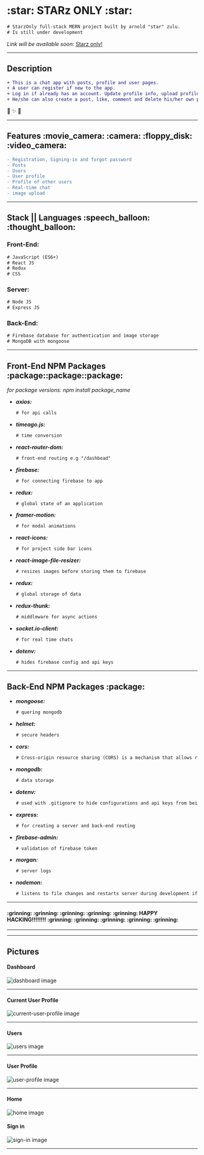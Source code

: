 <h1>:star: STARz ONLY :star:</h1>

```diff
# StarzOnly full-stack MERN project built by arnold "star" zulu.
# Is still under development
```

<em>Link will be available soon:</em> [Starz only!]()

<hr />

<h2> Description </h2>

 ```diff
 + This is a chat app with posts, profile and user pages.
 + A user can register if new to the app.
 + Log in if already has an account. Update profile info, upload profile images and view other users profile.
 + He/she can also create a post, like, comment and delete his/her own post, follow and also chat with other users.
```
:star2: :sparkles: :dizzy:

<hr />

<h2> Features :movie_camera: :camera: :floppy_disk: :video_camera:</h2>  

```diff
- Registration, Signing-in and forgot password
- Posts
- Users
- User profile
- Profile of other users
- Real-time chat
- image upload
```
<hr />

<h2> Stack || Languages :speech_balloon: :thought_balloon:</h2> 

<h3> Front-End: </h3>

```diff
# JavaScript (ES6+)
# React JS
# Redux
# CSS
```

<h3> Server: </h3>

```diff
# Node JS
# Express JS
```
  
<h3> Back-End: </h3>

```diff
# Firebase database for authentication and image storage
# MongoDB with mongoose
```

<hr />

<h2>Front-End NPM Packages :package::package::package:</h2>
<em>for package versions: npm install package_name</em>

 <ul>
    <li>
      <em>
        <strong>
          axios:
        </strong>
       </em>
    </li>
    
```diff
# for api calls
```
    
   <li>
      <em>
        <strong>
          timeago.js:
        </strong>
       </em>
    </li>
    
```diff
# time conversion
```
   <li>
      <em>
        <strong>
          react-router-dom:
        </strong>
       </em>
    </li>
    
```diff
# front-end routing e.g "/dashboad"
```
   <li>
      <em>
        <strong>
          firebase:
        </strong>
       </em>
    </li>

```diff
# for connecting firebase to app
```
   <li>
      <em>
        <strong>
          redux:
        </strong>
       </em>
    </li>
    
```diff
# global state of an application
```

   <li>
      <em>
        <strong>
          framer-motion:
        </strong>
       </em>
    </li>
    
```diff
# for modal animations
```
   <li>
      <em>
        <strong>
          react-icons:
        </strong>
       </em>
    </li>
    
```diff
# for project side bar icons
```

   <li>
      <em>
        <strong>
          react-image-file-resizer:
        </strong>
       </em>
    </li>
    
```diff
# resizes images before storing them to firebase
```
  <li>
      <em>
        <strong>
          redux:
        </strong>
       </em>
    </li>
    
```diff
# global storage of data
```
   <li>
      <em>
        <strong>
          redux-thunk:
        </strong>
       </em>
    </li>
    
```diff
# middleware for async actions
```

   <li>
      <em>
        <strong>
          socket.io-client:
        </strong>
       </em>
    </li>
    
```diff
# for real time chats
```
  <li>
      <em>
        <strong>
          dotenv:
        </strong>
       </em>
    </li>
    
```diff
# hides firebase config and api keys
```

  </ul>
  
<hr />

<h2>Back-End NPM Packages :package:</h2> 

  <ul>
   <li>
      <em>
        <strong>
          mongoose:
        </strong>
       </em>
    </li>
    
```diff
# quering mongodb
```

   <li>
      <em>
        <strong>
          helmet:
        </strong>
       </em>
    </li>
    
```diff
# secure headers
```

   <li>
      <em>
        <strong>
          cors:
        </strong>
       </em>
    </li>
    
```diff
# Cross-origin resource sharing (CORS) is a mechanism that allows restricted resources on a web page to be requested from another domain outside the domain from which the first resource was served.
```

  <li>
      <em>
        <strong>
          mongodb:
        </strong>
       </em>
    </li>
    
```diff
# data storage
```

  <li>
      <em>
        <strong>
          dotenv:
        </strong>
       </em>
    </li>
    
```diff
# used with .gitignore to hide configurations and api keys from being shared on github
```

  <li>
      <em>
        <strong>
          express:
        </strong>
       </em>
    </li>
    
```diff
# for creating a server and back-end routing
```

  <li>
      <em>
        <strong>
          firebase-admin:
        </strong>
       </em>
    </li>
    
```diff
# validation of firebase token
```

  <li>
      <em>
        <strong>
          morgan:
        </strong>
       </em>
    </li>
    
```diff
# server logs
```

  <li>
      <em>
        <strong>
          nodemon:
        </strong>
       </em>
    </li>
    
```diff
# listens to file changes and restarts server during development if they are any changes made to the file
```

  </ul>

<hr />


<h4> :grinning: :grinning: :grinning: :grinning: :grinning: HAPPY HACKING!!!!!!!! :grinning: :grinning: :grinning: :grinning: :grinning: </h4>

<hr />
<hr />

<h2>Pictures</h2>

<h4> Dashboard </h4>

![dashboard image](/client/screenshots/dashboard.png)

<hr />

<h4> Current User Profile </h4>

![current-user-profile image](/client/screenshots/current_user_profile.png)

<hr />

<h4> Users </h4>

![users image](/client/screenshots/users.png)

<hr />

<h4> User Profile </h4>

![user-profile image](/client/screenshots/user_profile.png)

<hr />

<h4> Home </h4>

![home image](/client/screenshots/home.png)

<h4> Sign in </h4>

![sign-in image](/client/screenshots/signin.png)

<hr />
